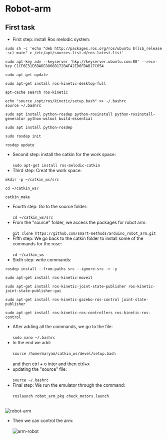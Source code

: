 # Robot-arm
## First task
- First step: install Ros melodic system:<br/>

 ```
sudo sh -c 'echo "deb http://packages.ros.org/ros/ubuntu $(lsb_release -sc) main" > /etc/apt/sources.list.d/ros-latest.list'

sudo apt-key adv --keyserver 'hkp://keyserver.ubuntu.com:80' --recv-key C1CF6E31E6BADE8868B172B4F42ED6FBAB17C654

sudo apt-get update

sudo apt-get install ros-kinetic-desktop-full

apt-cache search ros-kinetic

echo "source /opt/ros/kinetic/setup.bash" >> ~/.bashrc
source ~/.bashrc

sudo apt install python-rosdep python-rosinstall python-rosinstall-generator python-wstool build-essential

sudo apt install python-rosdep

sudo rosdep init

rosdep update
```

- Second step: install the catkin for the work space:<br/>
<br/>`sudo apt-get install ros-melodic-catkin`
- Third step: Creat the work space:

```
mkdir -p ~/catkin_ws/src

cd ~/catkin_ws/

catkin_make
```

- Fourth step: Go to the source folder:<br/>
<br/>`cd ~/catkin_ws/src`
- From the "source" folder, we access the packages for robot arm:<br/>
<br/>`git clone https://github.com/smart-methods/arduino_robot_arm.git`
- Fifth step: We go back to the catkin folder to install some of the commands for the rose:<br/>
<br/>`cd ~/catkin_ws`
- Sixth step: write commands:<br/>
```
rosdep install --from-paths src --ignore-src -r -y

sudo apt-get install ros-kinetic-moveit

sudo apt-get install ros-kinetic-joint-state-publisher ros-kinetic-joint-state-publisher-gui

sudo apt-get install ros-kinetic-gazebo-ros-control joint-state-publisher

sudo apt-get install ros-kinetic-ros-controllers ros-kinetic-ros-control
```

- After adding all the commands, we go to the file:<br/>
 <br/>`sudo nano ~/.bashrc`
- In the end we add:<br/>
 <br/>`source /home/maryam/catkin_ws/devel/setup.bash`<br/>
 <br/> and then ctrl + o
inter and then ctrl+x <br/>
- updating the "source" file:<br/>
<br/>`source ~/.bashrc`
-  Final step: We run the emulator through the command:<br/>
<br/>`roslaunch robot_arm_pkg check_motors.launch`


 <br/>![robot-arm](https://user-images.githubusercontent.com/85634146/129487558-2b859587-1245-4c33-8943-12af839c1fcd.png)
- Then we can control the arm:<br/>
 <br/>![arm-robot](https://user-images.githubusercontent.com/85634146/129487680-5833dfea-6628-4a7d-980d-ea1353121924.png)















